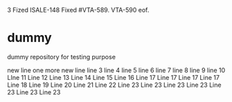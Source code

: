 3
Fized ISALE-148 Fixed #VTA-589.
VTA-590 eof.


dummy
=====

dummy repository for testing purpose

new line
one more new line 
line 3
line 4
line 5
line 6
line 7
line 8
line 9
line 10
LIne 11
Line 12
Line 13
Line 14
Line 15
Line 16
Line 17
Line 17
Line 17
Line 17
Line 18
Line 19
Line 20
Line 21
Line 22
Line 23
Line 23
Line 23
Line 23
Line 23
Line 23
Line 23